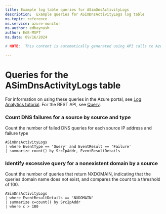 ```yaml
---
title: Example log table queries for ASimDnsActivityLogs
description:  Example queries for ASimDnsActivityLogs log table
ms.topic: reference
ms.service: azure-monitor
ms.author: edbaynash
author: EdB-MSFT
ms.date: 09/16/2024

# NOTE:  This content is automatically generated using API calls to Azure. Any edits made on these files will be overwritten in the next run of the script. 

---
```


# Queries for the ASimDnsActivityLogs table

For information on using these queries in the Azure portal, see [Log Analytics tutorial](/azure/azure-monitor/logs/log-analytics-tutorial). For the REST API, see [Query](/rest/api/loganalytics/query).


### Count DNS failures for a source by source and type  


Count the number of failed DNS queries for each source IP address and failure type  

```query
ASimDnsActivityLogs
| where EventType == 'Query' and EventResult == 'Failure'
| summarize count() by SrcIpAddr, EventResultDetails
```



### Identify excessive query for a nonexistent domain by a source  


Count the number of queries that return NXDOMAIN, indicating that the queries domain name does not exist, and compares the count to a threshold of 100.  

```query
ASimDnsActivityLogs
| where EventResultDetails == 'NXDOMAIN'
| summarize c=count() by SrcIpAddr
| where c > 100
```

